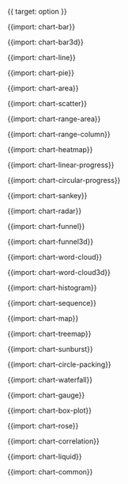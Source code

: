 {{ target: option }}

{{import: chart-bar}}

{{import: chart-bar3d}}

{{import: chart-line}}

{{import: chart-pie}}

{{import: chart-area}}

{{import: chart-scatter}}

{{import: chart-range-area}}

{{import: chart-range-column}}

{{import: chart-heatmap}}

{{import: chart-linear-progress}}

{{import: chart-circular-progress}}

{{import: chart-sankey}}

{{import: chart-radar}}

{{import: chart-funnel}}

{{import: chart-funnel3d}}

{{import: chart-word-cloud}}

{{import: chart-word-cloud3d}}

{{import: chart-histogram}}

{{import: chart-sequence}}

{{import: chart-map}}

{{import: chart-treemap}}

{{import: chart-sunburst}}

{{import: chart-circle-packing}}

{{import: chart-waterfall}}

{{import: chart-gauge}}

{{import: chart-box-plot}}

{{import: chart-rose}}

{{import: chart-correlation}}

{{import: chart-liquid}}

{{import: chart-common}}
